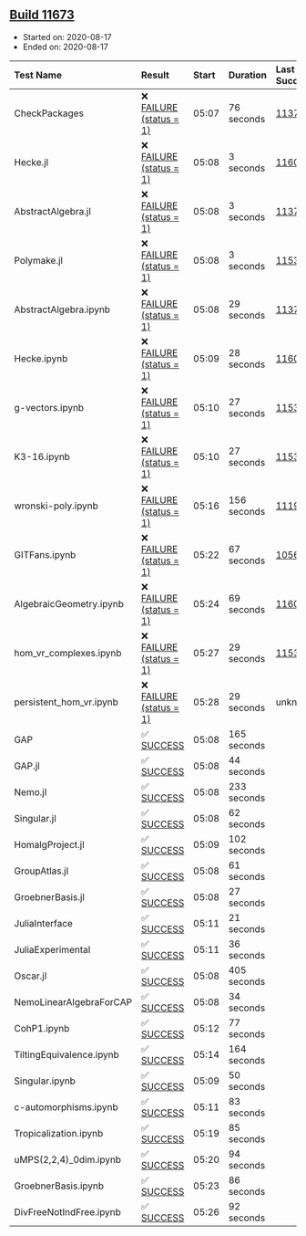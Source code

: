 ## [Build 11673](https://oscarci.mathematik.uni-kl.de/job/oscar/11673/)

* Started on: 2020-08-17
* Ended on: 2020-08-17

| Test Name    | Result | Start | Duration | Last Success | First Failure |
|:-------------|:-------|:------|:---------|:-------------|:--------------|
| CheckPackages | ❌ [FAILURE (status = 1)](https://oscarci.mathematik.uni-kl.de/job/oscar/11673/artifact/logs/build-11673/CheckPackages.log) | 05:07 | 76 seconds | [11376](https://oscarci.mathematik.uni-kl.de/job/oscar/11376/) | [11377](https://oscarci.mathematik.uni-kl.de/job/oscar/11377/) |
| Hecke.jl | ❌ [FAILURE (status = 1)](https://oscarci.mathematik.uni-kl.de/job/oscar/11673/artifact/logs/build-11673/Hecke.jl.log) | 05:08 | 3 seconds | [11602](https://oscarci.mathematik.uni-kl.de/job/oscar/11602/) | [11603](https://oscarci.mathematik.uni-kl.de/job/oscar/11603/) |
| AbstractAlgebra.jl | ❌ [FAILURE (status = 1)](https://oscarci.mathematik.uni-kl.de/job/oscar/11673/artifact/logs/build-11673/AbstractAlgebra.jl.log) | 05:08 | 3 seconds | [11376](https://oscarci.mathematik.uni-kl.de/job/oscar/11376/) | [11377](https://oscarci.mathematik.uni-kl.de/job/oscar/11377/) |
| Polymake.jl | ❌ [FAILURE (status = 1)](https://oscarci.mathematik.uni-kl.de/job/oscar/11673/artifact/logs/build-11673/Polymake.jl.log) | 05:08 | 3 seconds | [11532](https://oscarci.mathematik.uni-kl.de/job/oscar/11532/) | [11533](https://oscarci.mathematik.uni-kl.de/job/oscar/11533/) |
| AbstractAlgebra.ipynb | ❌ [FAILURE (status = 1)](https://oscarci.mathematik.uni-kl.de/job/oscar/11673/artifact/logs/build-11673/AbstractAlgebra.ipynb.log) | 05:08 | 29 seconds | [11376](https://oscarci.mathematik.uni-kl.de/job/oscar/11376/) | [11377](https://oscarci.mathematik.uni-kl.de/job/oscar/11377/) |
| Hecke.ipynb | ❌ [FAILURE (status = 1)](https://oscarci.mathematik.uni-kl.de/job/oscar/11673/artifact/logs/build-11673/Hecke.ipynb.log) | 05:09 | 28 seconds | [11602](https://oscarci.mathematik.uni-kl.de/job/oscar/11602/) | [11603](https://oscarci.mathematik.uni-kl.de/job/oscar/11603/) |
| g-vectors.ipynb | ❌ [FAILURE (status = 1)](https://oscarci.mathematik.uni-kl.de/job/oscar/11673/artifact/logs/build-11673/g-vectors.ipynb.log) | 05:10 | 27 seconds | [11532](https://oscarci.mathematik.uni-kl.de/job/oscar/11532/) | [11533](https://oscarci.mathematik.uni-kl.de/job/oscar/11533/) |
| K3-16.ipynb | ❌ [FAILURE (status = 1)](https://oscarci.mathematik.uni-kl.de/job/oscar/11673/artifact/logs/build-11673/K3-16.ipynb.log) | 05:10 | 27 seconds | [11532](https://oscarci.mathematik.uni-kl.de/job/oscar/11532/) | [11533](https://oscarci.mathematik.uni-kl.de/job/oscar/11533/) |
| wronski-poly.ipynb | ❌ [FAILURE (status = 1)](https://oscarci.mathematik.uni-kl.de/job/oscar/11673/artifact/logs/build-11673/wronski-poly.ipynb.log) | 05:16 | 156 seconds | [11192](https://oscarci.mathematik.uni-kl.de/job/oscar/11192/) | [11193](https://oscarci.mathematik.uni-kl.de/job/oscar/11193/) |
| GITFans.ipynb | ❌ [FAILURE (status = 1)](https://oscarci.mathematik.uni-kl.de/job/oscar/11673/artifact/logs/build-11673/GITFans.ipynb.log) | 05:22 | 67 seconds | [10566](https://oscarci.mathematik.uni-kl.de/job/oscar/10566/) | [10567](https://oscarci.mathematik.uni-kl.de/job/oscar/10567/) |
| AlgebraicGeometry.ipynb | ❌ [FAILURE (status = 1)](https://oscarci.mathematik.uni-kl.de/job/oscar/11673/artifact/logs/build-11673/AlgebraicGeometry.ipynb.log) | 05:24 | 69 seconds | [11602](https://oscarci.mathematik.uni-kl.de/job/oscar/11602/) | [11603](https://oscarci.mathematik.uni-kl.de/job/oscar/11603/) |
| hom_vr_complexes.ipynb | ❌ [FAILURE (status = 1)](https://oscarci.mathematik.uni-kl.de/job/oscar/11673/artifact/logs/build-11673/hom_vr_complexes.ipynb.log) | 05:27 | 29 seconds | [11532](https://oscarci.mathematik.uni-kl.de/job/oscar/11532/) | [11533](https://oscarci.mathematik.uni-kl.de/job/oscar/11533/) |
| persistent_hom_vr.ipynb | ❌ [FAILURE (status = 1)](https://oscarci.mathematik.uni-kl.de/job/oscar/11673/artifact/logs/build-11673/persistent_hom_vr.ipynb.log) | 05:28 | 29 seconds | unknown | unknown |
| GAP | ✅ [SUCCESS](https://oscarci.mathematik.uni-kl.de/job/oscar/11673/artifact/logs/build-11673/GAP.log) | 05:08 | 165 seconds |  |  |
| GAP.jl | ✅ [SUCCESS](https://oscarci.mathematik.uni-kl.de/job/oscar/11673/artifact/logs/build-11673/GAP.jl.log) | 05:08 | 44 seconds |  |  |
| Nemo.jl | ✅ [SUCCESS](https://oscarci.mathematik.uni-kl.de/job/oscar/11673/artifact/logs/build-11673/Nemo.jl.log) | 05:08 | 233 seconds |  |  |
| Singular.jl | ✅ [SUCCESS](https://oscarci.mathematik.uni-kl.de/job/oscar/11673/artifact/logs/build-11673/Singular.jl.log) | 05:08 | 62 seconds |  |  |
| HomalgProject.jl | ✅ [SUCCESS](https://oscarci.mathematik.uni-kl.de/job/oscar/11673/artifact/logs/build-11673/HomalgProject.jl.log) | 05:09 | 102 seconds |  |  |
| GroupAtlas.jl | ✅ [SUCCESS](https://oscarci.mathematik.uni-kl.de/job/oscar/11673/artifact/logs/build-11673/GroupAtlas.jl.log) | 05:08 | 61 seconds |  |  |
| GroebnerBasis.jl | ✅ [SUCCESS](https://oscarci.mathematik.uni-kl.de/job/oscar/11673/artifact/logs/build-11673/GroebnerBasis.jl.log) | 05:08 | 27 seconds |  |  |
| JuliaInterface | ✅ [SUCCESS](https://oscarci.mathematik.uni-kl.de/job/oscar/11673/artifact/logs/build-11673/JuliaInterface.log) | 05:11 | 21 seconds |  |  |
| JuliaExperimental | ✅ [SUCCESS](https://oscarci.mathematik.uni-kl.de/job/oscar/11673/artifact/logs/build-11673/JuliaExperimental.log) | 05:11 | 36 seconds |  |  |
| Oscar.jl | ✅ [SUCCESS](https://oscarci.mathematik.uni-kl.de/job/oscar/11673/artifact/logs/build-11673/Oscar.jl.log) | 05:08 | 405 seconds |  |  |
| NemoLinearAlgebraForCAP | ✅ [SUCCESS](https://oscarci.mathematik.uni-kl.de/job/oscar/11673/artifact/logs/build-11673/NemoLinearAlgebraForCAP.log) | 05:08 | 34 seconds |  |  |
| CohP1.ipynb | ✅ [SUCCESS](https://oscarci.mathematik.uni-kl.de/job/oscar/11673/artifact/logs/build-11673/CohP1.ipynb.log) | 05:12 | 77 seconds |  |  |
| TiltingEquivalence.ipynb | ✅ [SUCCESS](https://oscarci.mathematik.uni-kl.de/job/oscar/11673/artifact/logs/build-11673/TiltingEquivalence.ipynb.log) | 05:14 | 164 seconds |  |  |
| Singular.ipynb | ✅ [SUCCESS](https://oscarci.mathematik.uni-kl.de/job/oscar/11673/artifact/logs/build-11673/Singular.ipynb.log) | 05:09 | 50 seconds |  |  |
| c-automorphisms.ipynb | ✅ [SUCCESS](https://oscarci.mathematik.uni-kl.de/job/oscar/11673/artifact/logs/build-11673/c-automorphisms.ipynb.log) | 05:11 | 83 seconds |  |  |
| Tropicalization.ipynb | ✅ [SUCCESS](https://oscarci.mathematik.uni-kl.de/job/oscar/11673/artifact/logs/build-11673/Tropicalization.ipynb.log) | 05:19 | 85 seconds |  |  |
| uMPS(2,2,4)_0dim.ipynb | ✅ [SUCCESS](https://oscarci.mathematik.uni-kl.de/job/oscar/11673/artifact/logs/build-11673/uMPS-2-2-4-_0dim.ipynb.log) | 05:20 | 94 seconds |  |  |
| GroebnerBasis.ipynb | ✅ [SUCCESS](https://oscarci.mathematik.uni-kl.de/job/oscar/11673/artifact/logs/build-11673/GroebnerBasis.ipynb.log) | 05:23 | 86 seconds |  |  |
| DivFreeNotIndFree.ipynb | ✅ [SUCCESS](https://oscarci.mathematik.uni-kl.de/job/oscar/11673/artifact/logs/build-11673/DivFreeNotIndFree.ipynb.log) | 05:26 | 92 seconds |  |  |
